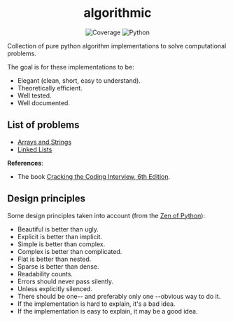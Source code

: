 <h1 align="center" style="border-bottom: none;"> algorithmic </h1>

<p align="center">
  <a>
    <img alt="Coverage" src="https://codecov.io/gh/tomaslink/algorithmic/graph/badge.svg?token=U8IXA9B0VD">
    <img alt="Python" src="https://img.shields.io/badge/python-3.8 | 3.9 | 3.10 | 3.11 | 3.12 -blue.svg">
  </a>
</p>

[Cracking the Coding Interview, 6th Edition]: https://www.amazon.com/gp/product/0984782850/ref=as_li_ss_tl?ie=UTF8&tag=care01-20&linkCode=as2&camp=217145&creative098478285050tiveASIN=0984782850
[Zen of Python]: https://peps.python.org/pep-0020/

[Arrays and Strings]: docs/arrays-and-strings.md
[Linked Lists]: docs/linked-lists.md

Collection of pure python algorithm implementations to solve computational problems.

The goal is for these implementations to be:
- Elegant (clean, short, easy to understand).
- Theoretically efficient.
- Well tested.
- Well documented.

## List of problems
   - [Arrays and Strings]
   - [Linked Lists]

**References**:
- The book [Cracking the Coding Interview, 6th Edition].


## Design principles

Some design principles taken into account (from the [Zen of Python]):
  - Beautiful is better than ugly.
  - Explicit is better than implicit.
  - Simple is better than complex.
  - Complex is better than complicated.
  - Flat is better than nested.
  - Sparse is better than dense.
  - Readability counts.
  - Errors should never pass silently.
  - Unless explicitly silenced.
  - There should be one-- and preferably only one --obvious way to do it.
  - If the implementation is hard to explain, it's a bad idea.
  - If the implementation is easy to explain, it may be a good idea.